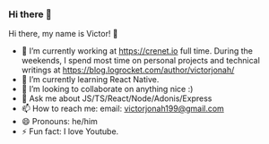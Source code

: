 ### Hi there 👋

Hi there, my name is Victor! 👋
- 🔭 I’m currently working at https://crenet.io full time. During the weekends, I spend most time on personal projects and technical writings at https://blog.logrocket.com/author/victorjonah/ 
- 🌱 I’m currently learning React Native.
- 👯 I’m looking to collaborate on anything nice :)
- 💬 Ask me about JS/TS/React/Node/Adonis/Express
- 📫 How to reach me: email: victorjonah199@gmail.com
- 😄 Pronouns: he/him
- ⚡ Fun fact: I love Youtube.
